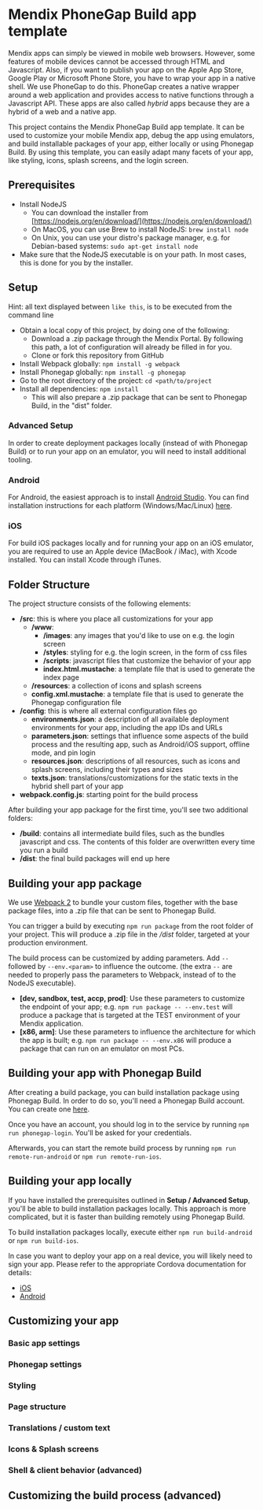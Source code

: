 # Mendix PhoneGap Build app template

Mendix apps can simply be viewed in mobile web browsers.
However, some features of mobile devices cannot be accessed through HTML and Javascript.
Also, if you want to publish your app on the Apple App Store, Google Play or Microsoft Phone Store, you have to wrap your app in a native shell.
We use PhoneGap to do this.
PhoneGap creates a native wrapper around a web application and provides access to native functions through a Javascript API.
These apps are also called _hybrid_ apps because they are a hybrid of a web and a native app.

This project contains the Mendix PhoneGap Build app template.
It can be used to customize your mobile Mendix app, debug the app using emulators, and build installable packages of your app, either locally or using Phonegap Build.
By using this template, you can easily adapt many facets of your app, like styling, icons, splash screens, and the login screen.

## Prerequisites

- Install NodeJS
    - You can download the installer from [https://nodejs.org/en/download/](https://nodejs.org/en/download/)
    - On MacOS, you can use Brew to install NodeJS: `brew install node`
    - On Unix, you can use your distro's package manager, e.g. for Debian-based systems: `sudo apt-get install node`
- Make sure that the NodeJS executable is on your path. In most cases, this is done for you by the installer.

## Setup

Hint: all text displayed between `like this`, is to be executed from the command line

- Obtain a local copy of this project, by doing one of the following:
    - Download a .zip package through the Mendix Portal. By following this path, a lot of configuration will already be filled in for you.
    - Clone or fork this repository from GitHub
- Install Webpack globally: `npm install -g webpack`
- Install Phonegap globally: `npm install -g phonegap`
- Go to the root directory of the project: `cd <path/to/project`
- Install all dependencies: `npm install`
    - This will also prepare a .zip package that can be sent to Phonegap Build, in the "dist" folder.

### Advanced Setup

In order to create deployment packages locally (instead of with Phonegap Build) or to run your app on an emulator, you will need to install additional tooling.

### Android

For Android, the easiest approach is to install [Android Studio](https://developer.android.com/studio/index.html).
You can find installation instructions for each platform (Windows/Mac/Linux) [here](https://developer.android.com/studio/install.html).
  
### iOS

For build iOS packages locally and for running your app on an iOS emulator, you are required to use an Apple device (MacBook / iMac), with Xcode installed. You can install Xcode through iTunes.

## Folder Structure

The project structure consists of the following elements:

- **/src**: this is where you place all customizations for your app
    - **/www**: 
        - **/images**: any images that you'd like to use on e.g. the login screen
        - **/styles**: styling for e.g. the login screen, in the form of css files
        - **/scripts**: javascript files that customize the behavior of your app
        - **index.html.mustache**: a template file that is used to generate the index page
    - **/resources**: a collection of icons and splash screens
    - **config.xml.mustache**: a template file that is used to generate the Phonegap configuration file
- **/config**: this is where all external configuration files go
    - **environments.json**: a description of all available deployment environments for your app, including the app IDs and URLs
    - **parameters.json**: settings that influence some aspects of the build process and the resulting app, such as Android/iOS support, offline mode, and pin login
    - **resources.json**: descriptions of all resources, such as icons and splash screens, including their types and sizes
    - **texts.json**: translations/customizations for the static texts in the hybrid shell part of your app
- **webpack.config.js**: starting point for the build process

After building your app package for the first time, you'll see two additional folders:

- **/build**: contains all intermediate build files, such as the bundles javascript and css. The contents of this folder are overwritten every time you run a build
- **/dist**: the final build packages will end up here

## Building your app package

We use [Webpack 2](https://webpack.js.org/) to bundle your custom files, together with the base package files, into a .zip file that can be sent to Phonegap Build.

You can trigger a build by executing `npm run package` from the root folder of your project. This will produce a .zip file in the _/dist_ folder, targeted at your production environment.

The build process can be customized by adding parameters. Add `--` followed by `--env.<param>` to influence the outcome. (the extra `--` are needed to properly pass the parameters to Webpack, instead of to the NodeJS executable).

- **[dev, sandbox, test, accp, prod]**: Use these parameters to customize the endpoint of your app; e.g. `npm run package -- --env.test` will produce a package that is targeted at the TEST environment of your Mendix application.
- **[x86, arm]**: Use these parameters to influence the architecture for which the app is built; e.g. `npm run package -- --env.x86` will produce a package that can run on an emulator on most PCs.

## Building your app with Phonegap Build

After creating a build package, you can build installation package using Phonegap Build.
In order to do so, you'll need a Phonegap Build account.
You can create one [here](https://build.phonegap.com/).

Once you have an account, you should log in to the service by running `npm run phonegap-login`.
You'll be asked for your credentials.

Afterwards, you can start the remote build process by running `npm run remote-run-android` or `npm run remote-run-ios`.

## Building your app locally

If you have installed the prerequisites outlined in **Setup / Advanced Setup**, you'll be able to build installation packages locally.
This approach is more complicated, but it is faster than building remotely using Phonegap Build.

To build installation packages locally, execute either `npm run build-android` or `npm run build-ios`.

In case you want to deploy your app on a real device, you will likely need to sign your app.
Please refer to the appropriate Cordova documentation for details:
- [iOS](https://cordova.apache.org/docs/en/latest/guide/platforms/ios/#signing-an-app)
- [Android](https://cordova.apache.org/docs/en/latest/guide/platforms/android/#signing-an-app)

## Customizing your app

### Basic app settings

### Phonegap settings

### Styling

### Page structure

### Translations / custom text

### Icons & Splash screens

### Shell & client behavior (advanced)

## Customizing the build process (advanced)